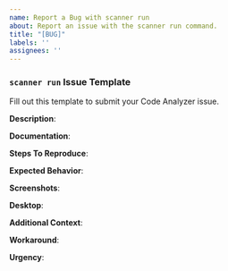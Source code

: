 ```yaml
---
name: Report a Bug with scanner run
about: Report an issue with the scanner run command.
title: "[BUG]"
labels: ''
assignees: ''
---
```

<!--
### Try These Steps to Resolve Issues with `scanner run`

Oftentimes, you can resolve `scanner run` issues on your own. Follow these steps.

1. Read the error message.
2. Read [Salesforce Code Analyzer](https://forcedotcom.github.io/sfdx-scanner/) documentation.
3. Double-check the command that you ran. Ensure that items like file names, method names, and category names are correctly spelled and cased.
4. Verify that your code is syntactically valid.
5. Verify that the error is reproducible on another machine.
6. Attempt to reproduce the error by running against that engine directly instead of via the Code Analyzer. If you can reproduce the error, create an issue on that engine's repo instead of on Code Analyzer's repo.
7. Check open and closed [issues](https://github.com/forcedotcom/sfdx-scanner/issues) to see if your issue is already logged.

### Prepare for an AppExchange Security Review

If you're listing a managed package on AppExchange, prepare for the security review by following the instructions in the [Scan Your Solution with Salesforce Code Analyzer](https://developer.salesforce.com/docs/atlas.en-us.packagingGuide.meta/packagingGuide/security_review_code_analyzer_scan.htm) section of the ISVforce Guide.

### Log a `scanner run` Issue
If you're still having trouble after following the troubleshooting steps and checking that there's no existing issue that covers your situation, log a new `scanner run` issue.

1. Fill out the `scanner run` Issue Template.
2. Attach your code with your issue.
3. If you can't publicly share the code that causes the issue, reproduce it in code that you can publicly share. Attach this substitute code to your issue.
4. Give your issue a clear and specific title. Example: "InternalExecutionError when scanning XYZ code".
-->
### `scanner run` Issue Template

Fill out this template to submit your Code Analyzer issue.

**Description**:
<!--Provide a clear and concise description of what the bug is.-->

**Documentation**:
<!--Attach any documentation, such as a clean log.-->

**Steps To Reproduce**:
<!--List out the steps that you used to reproduce the bug behavior. Be as specific and clear as possible.-->

**Expected Behavior**:
<!--Provide a clear and concise description of what you expected to happen.-->

**Screenshots**:
<!--If applicable, add screenshots to help explain your problem.-->

**Desktop**:
<!--
Provide these details:
- Operating System. Example: Ventura 13.5
- Code Analyzer version. Example: v3.16.0
- Salesforce CLI version. Example: @salesforce/cli/2.0.2
-->

**Additional Context**:
<!--Add any other context about the problem.-->

**Workaround**:
<!--What ways have you found to sidestep the problem? If you haven't found a workaround, what have you tried so far?-->

**Urgency**:
<!--What is the severity of the problem?-->
